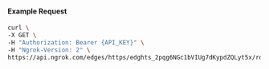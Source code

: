 <!-- Code generated for API Clients. DO NOT EDIT. -->

#### Example Request

```bash
curl \
-X GET \
-H "Authorization: Bearer {API_KEY}" \
-H "Ngrok-Version: 2" \
https://api.ngrok.com/edges/https/edghts_2pqg6NGc1bVIUg7dKypdZQLyt5x/routes/edghtsrt_2pqg6RAIpWEm8e81cQHhTRP7wD1/websocket_tcp_converter
```
